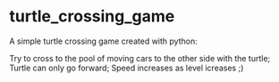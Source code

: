 # turtle_crossing_game
A simple turtle crossing game created with python:

Try to cross to the pool of moving cars to the other side with the turtle;
Turtle can  only go forward;
Speed increases as level icreases ;)
